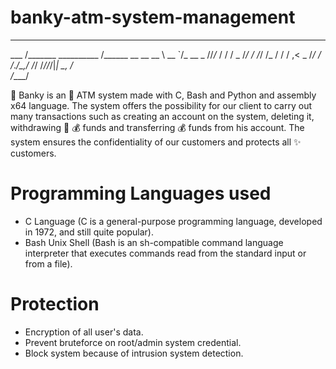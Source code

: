 # banky-atm-system-management



______               ______          
___  /_______ __________  /______  __
__  __ \  __ `/_  __ \_  //_/_  / / /
_  /_/ / /_/ /_  / / /  ,<  _  /_/ / 
/_.___/\__,_/ /_/ /_//_/|_| _\__, /  
                            /____/   


🏦 Banky is an 🏧 ATM system made with C, Bash and Python and assembly x64 language. The system offers the possibility for our client to carry out many transactions such as creating an account on the system, deleting it, withdrawing 💸 💰 funds and transferring 💰 funds from his account. The system ensures the confidentiality of our customers and protects all ✨ customers.

# Programming Languages used
- C Language (C is a general-purpose programming language, developed in 1972, and still quite popular).
- Bash Unix Shell (Bash is an sh-compatible command language interpreter that executes commands read from the standard input or from a file).

# Protection
- Encryption of all user's data.
- Prevent bruteforce on root/admin system credential.
- Block system because of intrusion system detection.
